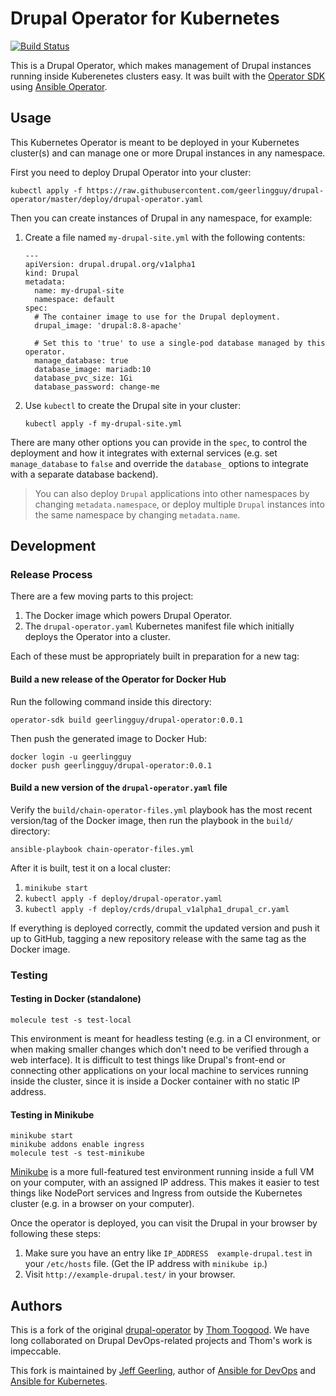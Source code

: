 # Drupal Operator for Kubernetes

[![Build Status](https://travis-ci.com/geerlingguy/drupal-operator.svg?branch=master)](https://travis-ci.com/geerlingguy/drupal-operator)

This is a Drupal Operator, which makes management of Drupal instances running inside Kuberenetes clusters easy. It was built with the [Operator SDK](https://github.com/operator-framework/operator-sdk) using [Ansible Operator](https://www.ansible.com/blog/ansible-operator).

## Usage

This Kubernetes Operator is meant to be deployed in your Kubernetes cluster(s) and can manage one or more Drupal instances in any namespace.

First you need to deploy Drupal Operator into your cluster:

    kubectl apply -f https://raw.githubusercontent.com/geerlingguy/drupal-operator/master/deploy/drupal-operator.yaml

Then you can create instances of Drupal in any namespace, for example:

  1. Create a file named `my-drupal-site.yml` with the following contents:

     ```
     ---
     apiVersion: drupal.drupal.org/v1alpha1
     kind: Drupal
     metadata:
       name: my-drupal-site
       namespace: default
     spec:
       # The container image to use for the Drupal deployment.
       drupal_image: 'drupal:8.8-apache'

       # Set this to 'true' to use a single-pod database managed by this operator.
       manage_database: true
       database_image: mariadb:10
       database_pvc_size: 1Gi
       database_password: change-me
     ```

  2. Use `kubectl` to create the Drupal site in your cluster:

     ```
     kubectl apply -f my-drupal-site.yml
     ```

There are many other options you can provide in the `spec`, to control the deployment and how it integrates with external services (e.g. set `manage_database` to `false` and override the `database_` options to integrate with a separate database backend).

> You can also deploy `Drupal` applications into other namespaces by changing `metadata.namespace`, or deploy multiple `Drupal` instances into the same namespace by changing `metadata.name`.

## Development

### Release Process

There are a few moving parts to this project:

  1. The Docker image which powers Drupal Operator.
  2. The `drupal-operator.yaml` Kubernetes manifest file which initially deploys the Operator into a cluster.

Each of these must be appropriately built in preparation for a new tag:

#### Build a new release of the Operator for Docker Hub

Run the following command inside this directory:

    operator-sdk build geerlingguy/drupal-operator:0.0.1

Then push the generated image to Docker Hub:

    docker login -u geerlingguy
    docker push geerlingguy/drupal-operator:0.0.1

#### Build a new version of the `drupal-operator.yaml` file

Verify the `build/chain-operator-files.yml` playbook has the most recent version/tag of the Docker image, then run the playbook in the `build/` directory:

    ansible-playbook chain-operator-files.yml

After it is built, test it on a local cluster:

  1. `minikube start`
  2. `kubectl apply -f deploy/drupal-operator.yaml`
  3. `kubectl apply -f deploy/crds/drupal_v1alpha1_drupal_cr.yaml`

If everything is deployed correctly, commit the updated version and push it up to GitHub, tagging a new repository release with the same tag as the Docker image.

### Testing

#### Testing in Docker (standalone)

    molecule test -s test-local

This environment is meant for headless testing (e.g. in a CI environment, or when making smaller changes which don't need to be verified through a web interface). It is difficult to test things like Drupal's front-end or connecting other applications on your local machine to services running inside the cluster, since it is inside a Docker container with no static IP address.

#### Testing in Minikube

    minikube start
    minikube addons enable ingress
    molecule test -s test-minikube

[Minikube](https://kubernetes.io/docs/tasks/tools/install-minikube/) is a more full-featured test environment running inside a full VM on your computer, with an assigned IP address. This makes it easier to test things like NodePort services and Ingress from outside the Kubernetes cluster (e.g. in a browser on your computer).

Once the operator is deployed, you can visit the Drupal in your browser by following these steps:

  1. Make sure you have an entry like `IP_ADDRESS  example-drupal.test` in your `/etc/hosts` file. (Get the IP address with `minikube ip`.)
  2. Visit `http://example-drupal.test/` in your browser.

## Authors

This is a fork of the original [drupal-operator](https://github.com/thom8/drupal-operator/) by [Thom Toogood](https://github.com/thom8). We have long collaborated on Drupal DevOps-related projects and Thom's work is impeccable.

This fork is maintained by [Jeff Geerling](https://www.jeffgeerling.com), author of [Ansible for DevOps](https://www.ansiblefordevops.com) and [Ansible for Kubernetes](https://www.ansibleforkubernetes.com).
